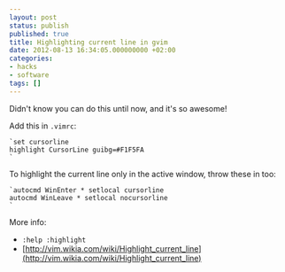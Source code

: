 ```yaml
---
layout: post
status: publish
published: true
title: Highlighting current line in gvim
date: 2012-08-13 16:34:05.000000000 +02:00
categories:
- hacks
- software
tags: []
---
```

Didn't know you can do this until now, and it's so awesome!

Add this in `.vimrc`:


```
`set cursorline
highlight CursorLine guibg=#F1F5FA
`
```


To highlight the current line only in the active window, throw these in too:


```
`autocmd WinEnter * setlocal cursorline
autocmd WinLeave * setlocal nocursorline
`
```


More info:
- `:help :highlight`
- [http://vim.wikia.com/wiki/Highlight_current_line](http://vim.wikia.com/wiki/Highlight_current_line)
